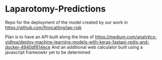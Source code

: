 # Laparotomy-Predictions
Repo for the deployment of the model created by our work in https://github.com/finncatling/lap-risk

Plan is to have an API built along the lines of https://medium.com/analytics-vidhya/deploy-machine-learning-models-with-keras-fastapi-redis-and-docker-4940df614ece
And an additional web calculator built using a javascript frameowkr yet to be determined